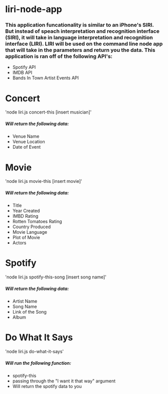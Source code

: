 # liri-node-app

### This application funcationality is similar to an iPhone's SIRI. But instead of speach interpretation and recognition interface (SIRI), it will take in language interpretation and recognition interface (LIRI). LIRI will be used on the command line node app that will take in the parameters and return you the data. This application is ran off of the following API's:

* Spotify API
* IMDB API
* Bands In Town Artist Events API


# Concert

'node liri.js concert-this [insert musician]'

##### Will return the following data:
* Venue Name
* Venue Location
* Date of Event

# Movie

'node liri.js movie-this [insert movie]'

##### Will return the following data:
* Title
* Year Created
* IMBD Rating
* Rotten Tomatoes Rating
* Country Produced
* Movie Language
* Plot of Movie
* Actors

# Spotify

'node liri.js spotify-this-song [insert song name]'

##### Will return the following data:
* Artist Name
* Song Name
* Link of the Song
* Album

# Do What It Says

'node liri.js do-what-it-says'

##### Will run the following function:
* spotify-this
* passing through the "I want it that way" argument
* Will return the spotify data to you